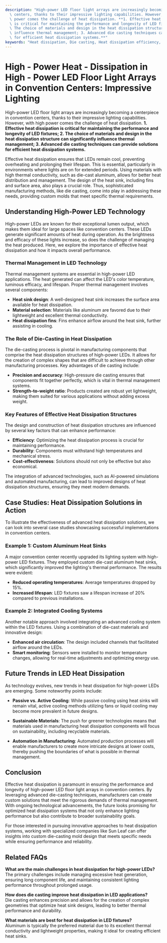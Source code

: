```yaml
---
description: "High-power LED floor light arrays are increasingly becoming a centerpiece in convention\
  \ centers, thanks to their impressive lighting capabilities. However, with high\
  \ power comes the challenge of heat dissipation. **1. Effective heat dissipation\
  \ is critical for maintaining the performance and longevity of LED fixtures; 2.\
  \ The choice of materials and design in the heat dissipation structure can significantly\
  \ influence thermal management; 3. Advanced die casting techniques can provide solutions\
  \ for efficient heat dissipation systems.**"
keywords: "Heat dissipation, Die casting, Heat dissipation efficiency, Heat dissipation system"
---
```

# High - Power Heat - Dissipation in High - Power LED Floor Light Arrays in Convention Centers: Impressive Lighting

High-power LED floor light arrays are increasingly becoming a centerpiece in convention centers, thanks to their impressive lighting capabilities. However, with high power comes the challenge of heat dissipation. **1. Effective heat dissipation is critical for maintaining the performance and longevity of LED fixtures; 2. The choice of materials and design in the heat dissipation structure can significantly influence thermal management; 3. Advanced die casting techniques can provide solutions for efficient heat dissipation systems.**

Effective heat dissipation ensures that LEDs remain cool, preventing overheating and prolonging their lifespan. This is essential, particularly in environments where lights are on for extended periods. Using materials with high thermal conductivity, such as die-cast aluminum, allows for better heat distribution and management. The design of the heat sink, including fins and surface area, also plays a crucial role. Thus, sophisticated manufacturing methods, like die casting, come into play in addressing these needs, providing custom molds that meet specific thermal requirements.

## Understanding High-Power LED Technology

High-power LEDs are known for their exceptional lumen output, which makes them ideal for large spaces like convention centers. These LEDs generate significant amounts of heat during operation. As the brightness and efficacy of these lights increase, so does the challenge of managing the heat produced. Here, we explore the importance of effective heat dissipation and how it impacts overall performance.

### Thermal Management in LED Technology

Thermal management systems are essential in high-power LED applications. The heat generated can affect the LED's color temperature, luminous efficacy, and lifespan. Proper thermal management involves several components:

- **Heat sink design**: A well-designed heat sink increases the surface area available for heat dissipation.
- **Material selection**: Materials like aluminum are favored due to their lightweight and excellent thermal conductivity.
- **Heat dissipation fins**: Fins enhance airflow around the heat sink, further assisting in cooling.

### The Role of Die-Casting in Heat Dissipation

The die-casting process is pivotal in manufacturing components that comprise the heat dissipation structures of high-power LEDs. It allows for the creation of complex shapes that are difficult to achieve through other manufacturing processes. Key advantages of die casting include:

- **Precision and accuracy**: High-pressure die casting ensures that components fit together perfectly, which is vital in thermal management systems.
- **Strength-to-weight ratio**: Products created are robust yet lightweight, making them suited for various applications without adding excess weight.

### Key Features of Effective Heat Dissipation Structures

The design and construction of heat dissipation structures are influenced by several key factors that can enhance performance:

- **Efficiency**: Optimizing the heat dissipation process is crucial for maintaining performance.
- **Durability**: Components must withstand high temperatures and mechanical stress.
- **Cost-effectiveness**: Solutions should not only be effective but also economical.

The integration of advanced technologies, such as AI-powered simulations and automated manufacturing, can lead to improved designs of heat dissipation structures, ensuring they meet modern demands.

## Case Studies: Heat Dissipation Solutions in Action

To illustrate the effectiveness of advanced heat dissipation solutions, we can look into several case studies showcasing successful implementations in convention centers.

### Example 1: Custom Aluminum Heat Sinks

A major convention center recently upgraded its lighting system with high-power LED fixtures. They employed custom die-cast aluminum heat sinks, which significantly improved the lighting's thermal performance. The results were evident:

- **Reduced operating temperatures**: Average temperatures dropped by 15%.
- **Increased lifespan**: LED fixtures saw a lifespan increase of 20% compared to previous installations.

### Example 2: Integrated Cooling Systems

Another notable approach involved integrating an advanced cooling system within the LED fixtures. Using a combination of die-cast materials and innovative design:

- **Enhanced air circulation**: The design included channels that facilitated airflow around the LEDs.
- **Smart monitoring**: Sensors were installed to monitor temperature changes, allowing for real-time adjustments and optimizing energy use.

## Future Trends in LED Heat Dissipation

As technology evolves, new trends in heat dissipation for high-power LEDs are emerging. Some noteworthy points include:

- **Passive vs. Active Cooling**: While passive cooling using heat sinks will remain vital, active cooling methods utilizing fans or liquid cooling may become more prevalent in future designs.
  
- **Sustainable Materials**: The push for greener technologies means that materials used in manufacturing heat dissipation components will focus on sustainability, including recyclable materials.

- **Automation in Manufacturing**: Automated production processes will enable manufacturers to create more intricate designs at lower costs, thereby pushing the boundaries of what is possible in thermal management.

## Conclusion

Effective heat dissipation is paramount in ensuring the performance and longevity of high-power LED floor light arrays in convention centers. By leveraging advanced die-casting techniques, manufacturers can create custom solutions that meet the rigorous demands of thermal management. With ongoing technological advancements, the future looks promising for optimized heat dissipation systems that not only enhance lighting performance but also contribute to broader sustainability goals. 

For those interested in pursuing innovative approaches to heat dissipation systems, working with specialized companies like Sun Leaf can offer insights into custom die-casting mold design that meets specific needs while ensuring performance and reliability.

## Related FAQs

**What are the main challenges in heat dissipation for high-power LEDs?**  
The primary challenges include managing excessive heat generation, ensuring long component life, and maintaining consistent lighting performance throughout prolonged usage.

**How does die casting improve heat dissipation in LED applications?**  
Die casting enhances precision and allows for the creation of complex geometries that optimize heat sink designs, leading to better thermal performance and durability.

**What materials are best for heat dissipation in LED fixtures?**  
Aluminum is typically the preferred material due to its excellent thermal conductivity and lightweight properties, making it ideal for creating efficient heat sinks.
